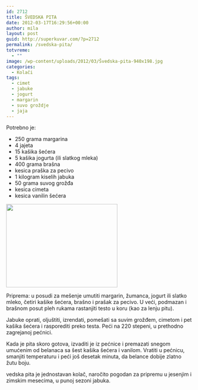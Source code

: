 ```yaml
---
id: 2712
title: ŠVEDSKA PITA
date: 2012-03-17T16:29:56+00:00
author: mila
layout: post
guid: http://superkuvar.com/?p=2712
permalink: /svedska-pita/
totvreme:
  - ""
image: /wp-content/uploads/2012/03/Švedska-pita-940x198.jpg
categories:
  - Kolači
tags:
  - cimet
  - jabuke
  - jogurt
  - margarin
  - suvo groždje
  - jaja
---
```

Potrebno je:

  * 250 grama margarina
  * 4 jajeta
  * 15 kašika šećera
  * 5 kašika jogurta (ili slatkog mleka)
  * 400 grama brašna
  * kesica praška za pecivo
  * 1 kilogram kiselih jabuka
  * 50 grama suvog grožđa
  * kesica cimeta
  * kesica vanilin šećera

<img class="alignnone size-medium wp-image-2713" title="Švedska pita" src="/wp-content/uploads/2012/03/%C5%A0vedska-pita-300x225.jpg" alt="" width="300" height="225" /> 

Priprema: u posudi za mešenje umutiti margarin, žumanca, jogurt ili slatko mleko, četiri kašike šećera, brašno i prašak za pecivo. U veći, podmazan i brašnom posut pleh rukama rastanjiti testo u koru (kao za lenju pitu).

Jabuke oprati, oljuštiti, izrendati, pomešati sa suvim grožđem, cimetom i pet kašika šećera i rasporediti preko testa. Peći na 220 stepeni, u prethodno zagrejanoj pećnici.

Kada je pita skoro gotova, izvaditi je iz pećnice i premazati snegom umućenim od belanaca sa šest kašika šećera i vanilom. Vratiti u pećnicu, smanjiti temperaturu i peći još desetak minuta, da belance dobije zlatno žutu boju.

 vedska pita je jednostavan kolač, naročito pogodan za pripremu u jesenjim i zimskim mesecima, u punoj sezoni jabuka.